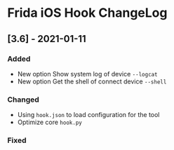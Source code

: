 # Frida iOS Hook ChangeLog

## [3.6] - 2021-01-11

### Added
- New option Show system log of device `--logcat`
- New option Get the shell of connect device `--shell`
 
### Changed
- Using `hook.json` to load configuration for the tool
- Optimize core `hook.py`

### Fixed
